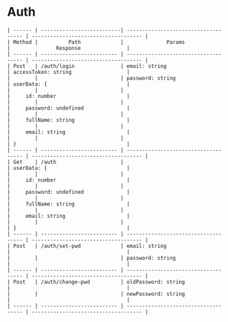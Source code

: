 # Auth
    | ------ | --------------------------| ------------------------------------ | ------------------------------------ |
    | Method |          Path             |              Params                  |               Response               |
    | ------ | ------------------------- | ------------------------------------ | ------------------------------------ |
    | Post   | /auth/login               | email: string                        | accessToken: string                  |
    |        |                           | password: string                     | userData: {                          |    
    |        |                           |                                      |     id: number                       |    
    |        |                           |                                      |     password: undefined              |    
    |        |                           |                                      |     fullName: string                 |    
    |        |                           |                                      |     email: string                    |    
    |        |                           |                                      | }                                    |    
    | ------ | ------------------------- | ------------------------------------ | ------------------------------------ |   
    | Get    | /auth                     |                                      | userData: {                          |    
    |        |                           |                                      |     id: number                       |    
    |        |                           |                                      |     password: undefined              |    
    |        |                           |                                      |     fullName: string                 |    
    |        |                           |                                      |     email: string                    |    
    |        |                           |                                      | }                                    |    
    | ------ | ------------------------- | ------------------------------------ | ------------------------------------ |  
    | Post   | /auth/set-pwd             | email: string                        |                                      |
    |        |                           | password: string                     |                                      |    
    | ------ | ------------------------- | ------------------------------------ | ------------------------------------ |    
    | Post   | /auth/change-pwd          | oldPassword: string                  |                                      |
    |        |                           | newPassword: string                  |                                      |    
    | ------ | ------------------------- | ------------------------------------ | ------------------------------------ |     
